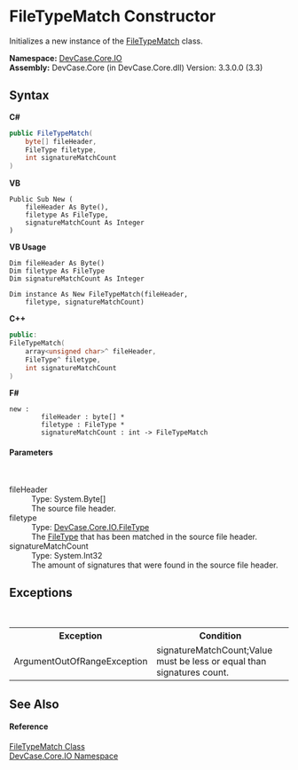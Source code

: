 # FileTypeMatch Constructor 
 

Initializes a new instance of the <a href="T_DevCase_Core_IO_FileTypeMatch">FileTypeMatch</a> class.

**Namespace:**&nbsp;<a href="N_DevCase_Core_IO">DevCase.Core.IO</a><br />**Assembly:**&nbsp;DevCase.Core (in DevCase.Core.dll) Version: 3.3.0.0 (3.3)

## Syntax

**C#**<br />
``` C#
public FileTypeMatch(
	byte[] fileHeader,
	FileType filetype,
	int signatureMatchCount
)
```

**VB**<br />
``` VB
Public Sub New ( 
	fileHeader As Byte(),
	filetype As FileType,
	signatureMatchCount As Integer
)
```

**VB Usage**<br />
``` VB Usage
Dim fileHeader As Byte()
Dim filetype As FileType
Dim signatureMatchCount As Integer

Dim instance As New FileTypeMatch(fileHeader, 
	filetype, signatureMatchCount)
```

**C++**<br />
``` C++
public:
FileTypeMatch(
	array<unsigned char>^ fileHeader, 
	FileType^ filetype, 
	int signatureMatchCount
)
```

**F#**<br />
``` F#
new : 
        fileHeader : byte[] * 
        filetype : FileType * 
        signatureMatchCount : int -> FileTypeMatch
```


#### Parameters
&nbsp;<dl><dt>fileHeader</dt><dd>Type: System.Byte[]<br />The source file header.</dd><dt>filetype</dt><dd>Type: <a href="T_DevCase_Core_IO_FileType">DevCase.Core.IO.FileType</a><br />The <a href="T_DevCase_Core_IO_FileType">FileType</a> that has been matched in the source file header.</dd><dt>signatureMatchCount</dt><dd>Type: System.Int32<br />The amount of signatures that were found in the source file header.</dd></dl>

## Exceptions
&nbsp;<table><tr><th>Exception</th><th>Condition</th></tr><tr><td>ArgumentOutOfRangeException</td><td>signatureMatchCount;Value must be less or equal than signatures count.</td></tr></table>

## See Also


#### Reference
<a href="T_DevCase_Core_IO_FileTypeMatch">FileTypeMatch Class</a><br /><a href="N_DevCase_Core_IO">DevCase.Core.IO Namespace</a><br />